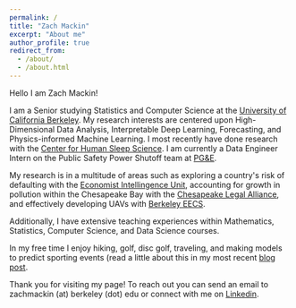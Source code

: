 ```yaml
---
permalink: /
title: "Zach Mackin"
excerpt: "About me"
author_profile: true
redirect_from: 
  - /about/
  - /about.html
---
```


Hello I am Zach Mackin!

I am a Senior studying Statistics and Computer Science at the [University of California Berkeley](https://statistics.berkeley.edu). My research interests are centered upon High-Dimensional Data Analysis, Interpretable Deep Learning, Forecasting, and Physics-informed Machine Learning. I most recently have done research with the [Center for Human Sleep Science](https://www.humansleepscience.com/). I am currently a Data Engineer Intern on the Public Safety Power Shutoff team at [PG&E](https://www.pge.com/).

My research is in a multitude of areas such as exploring a country's risk of defaulting with the [Economist Intellingence Unit](https://eiu.com),  accounting for growth in pollution within the Chesapeake Bay with the [Chesapeake Legal Alliance](https://chesapeakelegal.org), and effectively developing UAVs with [Berkeley EECS](https://eecs.berkeley.edu/).

Additionally, I have extensive teaching experiences within Mathematics, Statistics, Computer Science, and Data Science courses.

In my free time I enjoy hiking, golf, disc golf, traveling, and making models to predict sporting events (read a little about this in my most recent [blog post](). 

Thank you for visiting my page! To reach out you can send an email to zachmackin (at) berkeley (dot) edu or connect with me on [Linkedin](https://www.linkedin.com/in/zachary-mackin-408ba51bb/).
